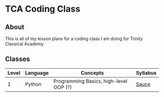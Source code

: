 # TCA Coding Class

## About

This is all of my lesson plans for a coding class I am doing for Trinity Classical Academy.

## Classes

| Level | Language | Concepts | Syllabus
| --- | --- | --- | ---
| 1 | Python | Programming Basics, high-level OOP (?) | [Sauce](/plans/1xx.md)